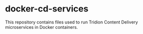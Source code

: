 # docker-cd-services

This repository contains files used to run Tridion Content Delivery microservices in Docker containers.